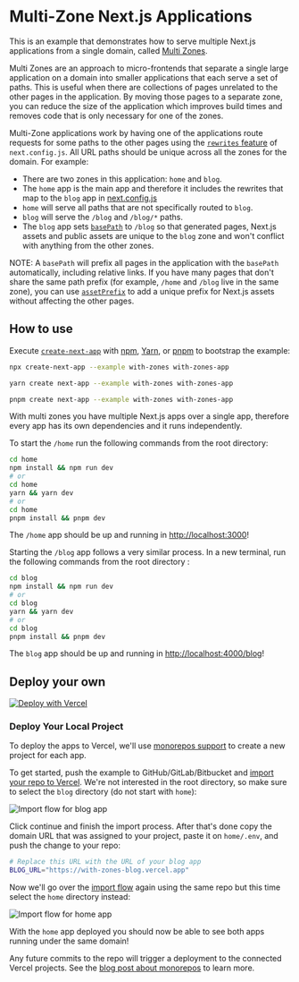 # Multi-Zone Next.js Applications

This is an example that demonstrates how to serve multiple Next.js applications from a single domain, called [Multi Zones](https://nextjs.org/docs/advanced-features/multi-zones).

Multi Zones are an approach to micro-frontends that separate a single large application on a domain into smaller applications that each serve a set of paths.
This is useful when there are collections of pages unrelated to the other pages in the application. By moving those pages to a separate zone, you can reduce the size of the application which improves build times and removes code that is only necessary for one of the zones.

Multi-Zone applications work by having one of the applications route requests for some paths to the other pages using the [`rewrites` feature](https://nextjs.org/docs/pages/api-reference/config/next-config-js/rewrites) of `next.config.js`. All URL paths should be unique across all the zones for the domain. For example:

- There are two zones in this application: `home` and `blog`.
- The `home` app is the main app and therefore it includes the rewrites that map to the `blog` app in [next.config.js](home/next.config.js)
- `home` will serve all paths that are not specifically routed to `blog`.
- `blog` will serve the `/blog` and `/blog/*` paths.
- The `blog` app sets [`basePath`](https://nextjs.org/docs/app/api-reference/config/next-config-js/basePath) to `/blog` so that generated pages, Next.js assets and public assets are unique to the `blog` zone and won't conflict with anything from the other zones.

NOTE: A `basePath` will prefix all pages in the application with the `basePath` automatically, including relative links. If you have many pages that don't share the same path prefix (for example, `/home` and `/blog` live in the same zone), you can use [`assetPrefix`](https://nextjs.org/docs/app/api-reference/config/next-config-js/assetPrefix) to add a unique prefix for Next.js assets without affecting the other pages.

## How to use

Execute [`create-next-app`](https://github.com/vercel/next.js/tree/canary/packages/create-next-app) with [npm](https://docs.npmjs.com/cli/init), [Yarn](https://yarnpkg.com/lang/en/docs/cli/create/), or [pnpm](https://pnpm.io) to bootstrap the example:

```bash
npx create-next-app --example with-zones with-zones-app
```

```bash
yarn create next-app --example with-zones with-zones-app
```

```bash
pnpm create next-app --example with-zones with-zones-app
```

With multi zones you have multiple Next.js apps over a single app, therefore every app has its own dependencies and it runs independently.

To start the `/home` run the following commands from the root directory:

```bash
cd home
npm install && npm run dev
# or
cd home
yarn && yarn dev
# or
cd home
pnpm install && pnpm dev
```

The `/home` app should be up and running in [http://localhost:3000](http://localhost:3000)!

Starting the `/blog` app follows a very similar process. In a new terminal, run the following commands from the root directory :

```bash
cd blog
npm install && npm run dev
# or
cd blog
yarn && yarn dev
# or
cd blog
pnpm install && pnpm dev
```

The `blog` app should be up and running in [http://localhost:4000/blog](http://localhost:4000/blog)!

## Deploy your own

[![Deploy with Vercel](https://vercel.com/button)](https://vercel.com/new/clone?repository-url=https://github.com/vercel/next.js/tree/canary/examples/with-zones&project-name=with-zones&repository-name=with-zones)

### Deploy Your Local Project

To deploy the apps to Vercel, we'll use [monorepos support](https://vercel.com/blog/monorepos) to create a new project for each app.

To get started, push the example to GitHub/GitLab/Bitbucket and [import your repo to Vercel](https://vercel.com/new?utm_source=github&utm_medium=readme&utm_campaign=next-example). We're not interested in the root directory, so make sure to select the `blog` directory (do not start with `home`):

![Import flow for blog app](docs/import-blog.jpg)

Click continue and finish the import process. After that's done copy the domain URL that was assigned to your project, paste it on `home/.env`, and push the change to your repo:

```bash
# Replace this URL with the URL of your blog app
BLOG_URL="https://with-zones-blog.vercel.app"
```

Now we'll go over the [import flow](https://vercel.com/new?utm_source=github&utm_medium=readme&utm_campaign=next-example) again using the same repo but this time select the `home` directory instead:

![Import flow for home app](docs/import-home.jpg)

With the `home` app deployed you should now be able to see both apps running under the same domain!

Any future commits to the repo will trigger a deployment to the connected Vercel projects. See the [blog post about monorepos](https://vercel.com/blog/monorepos) to learn more.
